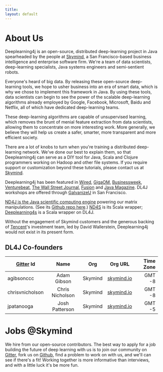 ```yaml
---
title: 
layout: default
---
```


# About Us

Deeplearning4j is an open-source, distributed deep-learning project in Java spearheaded by the people at [Skymind](http://www.skymind.io), a San Francisco-based business intelligence and enterprise software firm. We're a team of data scientists, deep-learning specialists, Java systems engineers and semi-sentient robots. 

Everyone's heard of big data. By releasing these open-source deep-learning tools, we hope to usher business into an era of smart data, which is why we chose to implement this framework in Java. By using these tools, data scientists can begin to see the power of the scalable deep-learning algorithms already employed by Google, Facebook, Microsoft, Baidu and Netflix, all of which have dedicated deep-learning teams. 

These deep-learning algorithms are capable of unsupervised learning, which removes the brunt of menial feature extraction from data scientists, allowing them to concentrate on more interesting work. More generally, we believe they will help us create a safer, smarter, more transparent and more efficient society. 

There are a lot of knobs to turn when you're training a distributed deep-learning network. We've done our best to explain them, so that Deeplearning4j can serve as a DIY tool for Java, Scala and Clojure programmers working on Hadoop and other file systems. If you require support or customization beyond these tutorials, please contact us at [Skymind](http://www.skymind.io/contact.html). 

Deeplearning4j has been featured in [Wired](http://www.wired.com/2014/06/skymind-deep-learning/), [GigaOM](http://gigaom.com/2014/06/02/a-startup-called-skymind-launches-pushing-open-source-deep-learning/), [Businessweek](http://www.businessweek.com/articles/2014-06-03/teaching-smaller-companies-how-to-probe-deep-learning-on-their-own), [Venturebeat](http://venturebeat.com/2014/06/02/skymind-launches-with-open-source-plug-and-play-deep-learning-features-for-your-app/), [The Wall Street Journal](http://blogs.wsj.com/cio/2014/06/03/the-morning-download-apple-relies-on-ecosystem-for-innovation/), [Fusion](http://fusion.net/story/177825/privacy-conscious-siris-that-dont-give-up-your-secrets-are-coming/) and [Java Magazine](oraclejavamagazine-digital.com/javamagazine/may_june_2015?sub_id=DJ9kzXBnuXELe#pg58). DL4J workshops are offered through [GalvanizeU](http://www.galvanizeu.com/) in San Francisco. 

[ND4J is the Java scientific computing engine](http://nd4j.org/) powering our matrix manipulations. (See its [Github repo here](https://github.com/deeplearning4j/nd4j/).) [ND4S](https://github.com/deeplearning4j/nd4s) is its Scala wrapper; [Deeplearning4s](https://github.com/deeplearning4j/deeplearning4s) is a Scala wrapper on DL4J. 

Without the engagement of Skymind customers and the generous backing of [Tencent](http://www.tencent.com/en-us/at/managementteam.shtml)'s investment team, led by David Wallerstein, Deeplearning4j would not exist in its present form.

## DL4J Co-founders

| [Gitter](gitter.im/deeplearning4j/deeplearning4j) Id     | Name          | Org |  Org URL | Time Zone
| ------------- |:-------------:| :-----:| :-----:|-----:|
| agibsonccc      | Adam Gibson | Skymind | [skymind.io](http://skymind.io) | GMT -8 |
| chrisvnicholson | Chris Nicholson | Skymind | [skymind.io](http://skymind.io) | GMT -8 |
| jpatanooga | Josh Patterson  |  Skymind | [skymind.io](http://skymind.io) | GMT -5 |



# Jobs @Skymind

We hire from our open-source contributors. The best way to apply for a job building the future of deep learning with us is to join our community on [Gitter](https://gitter.im/deeplearning4j/deeplearning4j), fork us on [Github](https://github.com/deeplearning4j), find a problem to work on with us, and we'll can see if there's a fit! Working together is more informative than interviews, and with a little luck it's be more fun.
